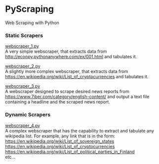 # PyScraping
Web Scraping with Python

### Static Scrapers
[webscraper_1.py]("")  
A very simple webscraper, that extracts data from http://econpy.pythonanywhere.com/ex/001.html and tabulates it.

[webscraper_2.py]("")  
A slightly more complex webscraper, that extracts data from https://en.wikipedia.org/wiki/List_of_cryptocurrencies and tabulates it.

[webscraper_3.py]("")  
A webscraper designed to scrape desired news reports from https://www.7iber.com/category/english-content/ and output a text file containing a headline and the scraped news report.

### Dynamic Scrapers
[webscraper_4.py]("")  
A complex webscraper that has the capability to extract and tabulate any wikipedia list. For example, any link that is in the form:  
https://en.wikipedia.org/wiki/List_of_sovereign_states  
https://en.wikipedia.org/wiki/List_of_cryptocurrencies  
https://en.wikipedia.org/wiki/List_of_political_parties_in_Finland  
etc...

